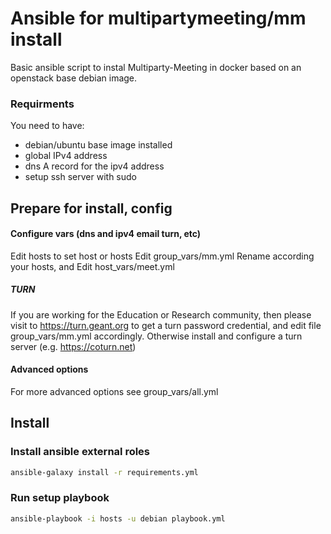 
# Ansible for multipartymeeting/mm install

Basic ansible script to instal Multiparty-Meeting in docker based on an openstack base debian image.

### Requirments
You need to have:
* debian/ubuntu base image installed
* global IPv4 address
* dns A record for the ipv4 address
* setup ssh server with sudo

## Prepare for install, config

#### Configure vars (dns and ipv4 email turn, etc)
Edit hosts to set host or hosts
Edit group_vars/mm.yml
Rename according your hosts, and Edit host_vars/meet.yml

##### TURN

If you are working for the Education or Research community, 
then please visit to https://turn.geant.org
 to get a turn password credential,
 and edit file group_vars/mm.yml accordingly.
Otherwise install and configure a turn server (e.g. https://coturn.net)

#### Advanced options
For more advanced options see group_vars/all.yml

## Install

### Install ansible external roles

```bash
ansible-galaxy install -r requirements.yml
```

### Run setup playbook

```bash
ansible-playbook -i hosts -u debian playbook.yml
```

